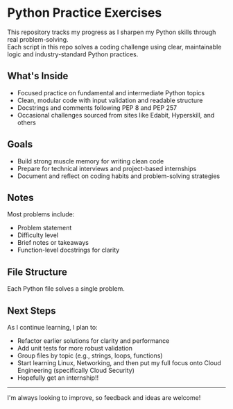 # Python Practice Exercises

This repository tracks my progress as I sharpen my Python skills through real problem-solving.  
Each script in this repo solves a coding challenge using clear, maintainable logic and industry-standard Python practices.

## What's Inside

- Focused practice on fundamental and intermediate Python topics
- Clean, modular code with input validation and readable structure
- Docstrings and comments following PEP 8 and PEP 257
- Occasional challenges sourced from sites like Edabit, Hyperskill, and others

## Goals

- Build strong muscle memory for writing clean code
- Prepare for technical interviews and project-based internships
- Document and reflect on coding habits and problem-solving strategies

## Notes

Most problems include:
- Problem statement
- Difficulty level
- Brief notes or takeaways
- Function-level docstrings for clarity

## File Structure

Each Python file solves a single problem. 

## Next Steps

As I continue learning, I plan to:
- Refactor earlier solutions for clarity and performance
- Add unit tests for more robust validation
- Group files by topic (e.g., strings, loops, functions)
- Start learning Linux, Networking, and then put my full focus onto Cloud Engineering (specifically Cloud Security)
- Hopefully get an internship!!

---

I'm always looking to improve, so feedback and ideas are welcome!

